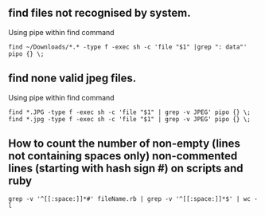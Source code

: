 

## find files not recognised by system. 

Using pipe within find command

    find ~/Downloads/*.* -type f -exec sh -c 'file "$1" |grep ": data"' pipo {} \;
    
## find none valid jpeg files. 

Using pipe within find command

    find *.JPG -type f -exec sh -c 'file "$1" | grep -v JPEG' pipo {} \;
    find *.jpg -type f -exec sh -c 'file "$1" | grep -v JPEG' pipo {} \;

## How to count the number of non-empty (lines not containing spaces only) non-commented lines (starting with hash sign #) on scripts and ruby

    grep -v '^[[:space:]]*#' fileName.rb | grep -v '^[[:space:]]*$' | wc -l
